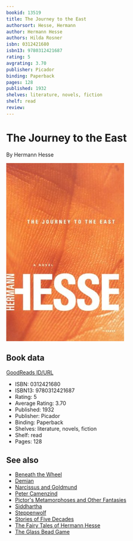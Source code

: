```yaml
---
bookid: 13519
title: The Journey to the East
authorsort: Hesse, Hermann
author: Hermann Hesse
authors: Hilda Rosner
isbn: 0312421680
isbn13: 9780312421687
rating: 5
avgrating: 3.70
publisher: Picador
binding: Paperback
pages: 128
published: 1932
shelves: literature, novels, fiction
shelf: read
review: 
---
```


# The Journey to the East

By Hermann Hesse

![](../../assets/bookcovers/1431516525l/13519._SY475_.jpg)

## Book data

[GoodReads ID/URL](https://www.goodreads.com/book/show/13519)

- ISBN: 0312421680
- ISBN13: 9780312421687
- Rating: 5
- Average Rating: 3.70
- Published: 1932
- Publisher: Picador
- Binding: Paperback
- Shelves: literature, novels, fiction
- Shelf: read
- Pages: 128


## See also

- [Beneath the Wheel](Beneath_the_Wheel.md)
- [Demian](Demian-_Die_Geschichte_von_Emil_Sinclairs_Jugend.md)
- [Narcissus and Goldmund](Narcissus_and_Goldmund.md)
- [Peter Camenzind](Peter_Camenzind.md)
- [Pictor's Metamorphoses and Other Fantasies](Pictors_Metamorphoses_and_Other_Fantasies.md)
- [Siddhartha](Siddhartha.md)
- [Steppenwolf](Steppenwolf.md)
- [Stories of Five Decades](Stories_of_Five_Decades.md)
- [The Fairy Tales of Hermann Hesse](The_Fairy_Tales_of_Hermann_Hesse.md)
- [The Glass Bead Game](The_Glass_Bead_Game.md)

